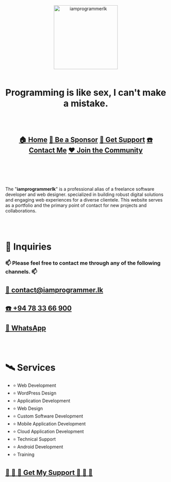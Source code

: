 <br><br><br><br>

<div align="center" style="text-align: center;">
  <a href="https://iamprogrammer.lk">
    <img src="https://avatars.githubusercontent.com/u/17584831?v=4" alt="iamprogrammerlk" width="200">
  </a>
  <br><br>
  <h1>Programming is like sex, I can't make a mistake.</h1>
  <br><br>
    <h2>
    <a href="https://iamprogrammer.lk">🏠 Home</a> 
    <a href="https://iamprogrammer.lk/sponsor">🫅 Be a Sponsor</a> 
    <a href="https://iamprogrammer.lk/support">🛟 Get Support</a> 
    <a href="https://iamprogrammer.lk/contact">☎️ Contact Me</a> 
    <a href="https://reddit.com/r/iamprogrammerlk">♥️ Join the Community</a> 
  </h2>
</div>

<br><br><br><br>

The "**iamprogrammerlk**" is a professional alias of a freelance software developer and web designer. specialized in
building robust digital solutions and engaging web experiences for a diverse clientele. This website serves as a
portfolio and the primary point of contact for new projects and collaborations.

<br><br>

# 🚀 Inquiries

### 📫 Please feel free to contact me through any of the following channels. 📫

## [📨 contact@iamprogrammer.lk][email]

## [☎️ +94 78 33 66 900][phone]

## [💬 WhatsApp][whatsapp]

<br><br>

# 🛰️ Services

- ⭐ Web Development
- ⭐ WordPress Design
- ⭐ Application Development
- ⭐ Web Design
- ⭐ Custom Software Development
- ⭐ Mobile Application Development
- ⭐ Cloud Application Development
- ⭐ Technical Support
- ⭐ Android Development
- ⭐ Training

## [🛟 🛟 🛟 Get My Support 🛟 🛟 🛟][support]

<br><br><br><br>

[home]: https://iamprogrammer.lk
[sponsor]: https://iamprogrammer.lk/sponsor
[support]: https://iamprogrammer.lk/support
[contact]: https://iamprogrammer.lk/contact
[community]: https://reddit.com/r/iamprogrammerlk
[email]: mailto:contact@iamprogrammer.lk
[phone]: tel:+94783366900
[whatsapp]: https://wa.me/+94783366900
